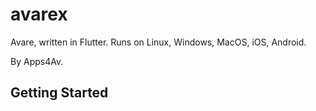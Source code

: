 # avarex

Avare, written in Flutter. Runs on Linux, Windows, MacOS, iOS, Android.

By Apps4Av.

## Getting Started

